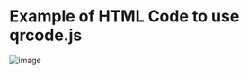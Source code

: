 # Example of HTML Code to use qrcode.js 

![image](https://user-images.githubusercontent.com/12115808/197318439-e3beb7c5-7686-4fde-9f1a-2288054bca1d.png)
